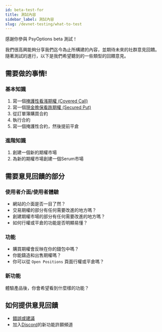 ```yaml
---
id: beta-test-for
title: 測試內容
sidebar_label: 測試內容
slug: /devnet-testing/what-to-test
---
```


感謝你參與 PsyOptions beta 測試！

我們很高興能夠分享我們迄今為止所構建的內容，並期待未來的社群意見回饋。 隨著測試的進行，以下是我們希望聽到的一些類型的回饋意見。

## 需要做的事情!

### 基本知識

1. 寫一個[掩護性看漲期權 (Covered Call)](https://www.investopedia.com/terms/c/coveredcall.asp)
2. 寫一個[現金擔保看跌期權 (Secured Put)](https://www.investopedia.com/trading/introduction-to-put-writing/)
3. 從訂單簿購買合約
4. 執行合約
5. 寫一個掩護性合約，然後提前平倉

### 進階知識

1. 創建一個新的期權市場
2. 為新的期權市場創建一個Serum市場

## 需要意見回饋的部分

### 使用者介面/使用者體驗

- 網站的介面是否一目了然？
- 交易期權的部分有任何需要改進的地方嗎？
- 創建期權市場的部分有任何需要改進的地方嗎？
- 如何行權或平倉的功能是否明顯易懂？

### 功能

- 購買期權會反映在你的錢包中嗎？
- 你能鑄造和出售期權嗎？
- 你可以從 `Open Positions` 頁面行權或平倉嗎？

### 新功能
體驗產品後，你會希望看到什麼樣的功能？

## 如何提供意見回饋

* [錯誤或建議](https://docs.google.com/forms/d/1Wpk_PYRCJLaMMsWvrIyvKq8sBFKYDCmajsDaLV_giEc)
* 加入[Discord](https://t.co/T28cJeQvS7?amp=1)的新功能許願頻道

